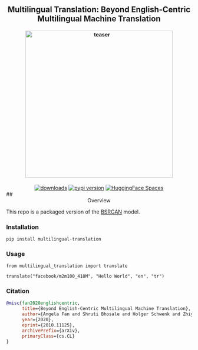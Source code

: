 <div align="center">
<h2>
  Multilingual Translation: Beyond English-Centric Multilingual Machine Translation
</h2>
<h4>
    <img width="400" alt="teaser" src="docs/results.png">
</h4>
<div>
    <a href="https://pepy.tech/project/multilingual_translation"><img src="https://pepy.tech/badge/multilingual_translation" alt="downloads"></a>
    <a href="https://badge.fury.io/py/multilingual_translation"><img src="https://badge.fury.io/py/multilingual_translation.svg" alt="pypi version"></a>
    <a href="https://huggingface.co/spaces/kadirnar/multilingual_translation"><img src="https://img.shields.io/badge/%20HuggingFace%20-Demo-blue.svg" alt="HuggingFace Spaces"></a>
</div>
</div>
## <div align="center">Overview</div>

This repo is a packaged version of the [BSRGAN](https://github.com/cszn/BSRGAN) model.
### Installation
```
pip install multilingual-translation
```
### Usage
```
from multilingual_translation import translate

translate("facebook/m2m100_418M", "Hello World", "en", "tr")
```
### Citation
```bibtex
@misc{fan2020englishcentric,
      title={Beyond English-Centric Multilingual Machine Translation}, 
      author={Angela Fan and Shruti Bhosale and Holger Schwenk and Zhiyi Ma and Ahmed El-Kishky and Siddharth Goyal and Mandeep Baines and Onur Celebi and Guillaume Wenzek and Vishrav Chaudhary and Naman Goyal and Tom Birch and Vitaliy Liptchinsky and Sergey Edunov and Edouard Grave and Michael Auli and Armand Joulin},
      year={2020},
      eprint={2010.11125},
      archivePrefix={arXiv},
      primaryClass={cs.CL}
}
```
